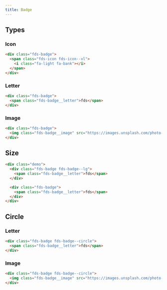 ```yaml
---
title: Badge
---
```


## Types

### Icon

```html live
<div class="fds-badge">
  <span class="fds-icon fds-icon--xl">
    <i class="fa-light fa-bank"></i>
  </span>
</div>
```

### Letter

```html live
<div class="fds-badge">
  <span class="fds-badge__letter">fds</span>
</div>
```

### Image

```html live
<div class="fds-badge">
  <img class="fds-badge__image" src="https://images.unsplash.com/photo-1618354691373-d851c5c3a990?q=80&w=2367&auto=format&fit=crop&ixlib=rb-4.0.3&ixid=M3wxMjA3fDB8MHxwaG90by1wYWdlfHx8fGVufDB8fHx8fA%3D%3D" alt="badge-image"/>
</div>
```

## Size

```html live
<div class="demo">
  <div class="fds-badge fds-badge--lg">
    <span class="fds-badge__letter">fds</span>
  </div>

  <div class="fds-badge">
    <span class="fds-badge__letter">fds</span>
  </div>
</div>
```

## Circle

### Letter

```html live
<div class="fds-badge fds-badge--circle">
  <span class="fds-badge__letter">fds</span>
</div>
```

### Image

```html live
<div class="fds-badge fds-badge--circle">
  <img class="fds-badge__image" src="https://images.unsplash.com/photo-1633332755192-727a05c4013d?ixlib=rb-4.0.3&ixid=M3wxMjA3fDB8MHxwaG90by1wYWdlfHx8fGVufDB8fHx8fA%3D%3D&auto=format&fit=crop&w=2960&q=80" alt="badge-circle-image"/>
</div>
```